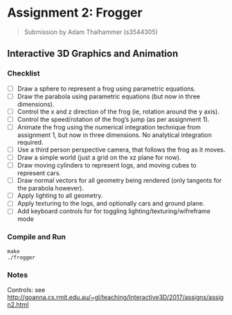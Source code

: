 Assignment 2: Frogger
=====================

> Submission by Adam Thalhammer (s3544305)

Interactive 3D Graphics and Animation
-------------------------------------

### Checklist

- [ ] Draw a sphere to represent a frog using parametric equations.
- [ ] Draw the parabola using parametric equations (but now in three dimensions).
- [ ] Control the x and z direction of the frog (ie, rotation around the y axis).
- [ ] Control the speed/rotation of the frog’s jump (as per assignment 1).
- [ ] Animate the frog using the numerical integration technique from assignment 1, but now in three dimensions. No analytical integration required.
- [ ] Use a third person perspective camera, that follows the frog as it moves.
- [ ] Draw a simple world (just a grid on the xz plane for now).
- [ ] Draw moving cylinders to represent logs, and moving cubes to represent cars.
- [ ] Draw normal vectors for all geometry being rendered (only tangents for the parabola however).
- [ ] Apply lighting to all geometry.
- [ ] Apply texturing to the logs, and optionally cars and ground plane.
- [ ] Add keyboard controls for for toggling lighting/texturing/wifreframe mode

### Compile and Run

    make
    ./frogger

### Notes

Controls: see http://goanna.cs.rmit.edu.au/~gl/teaching/Interactive3D/2017/assigns/assign2.html

